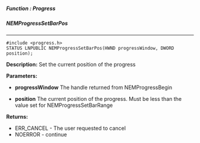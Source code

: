 ##### Function : Progress
##### NEMProgressSetBarPos

---
```
#include <progress.h>
STATUS LNPUBLIC NEMProgressSetBarPos(HWND progressWindow, DWORD position);
```
**Description:**
Set the current position of the progress

**Parameters:**

- **progressWindow**
The handle returned from NEMProgressBegin

- **position**
The current position of the progress. Must be less than the value set for NEMProgressSetBarRange

**Returns:**
- ERR_CANCEL - The user requested to cancel
- NOERROR - continue
